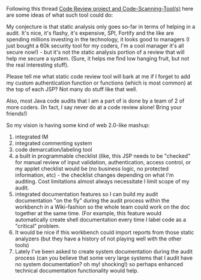 Following this thread [Code Review project and
Code-Scanning-Tool(s)](http://lists.owasp.org/pipermail/owasp-testing/2007-January/001324.html)
here are some ideas of what such tool could do:

My conjecture is that static analysis only goes so-far in terms of
helping in a audit. It's nice, it's flashy, it's expensive, SPI, Fortify
and the like are spending millions investing in the technology, it looks
good to managers (I just bought a 60k security tool for my coders, I'm a
cool manager it's all secure now\!) - but it's not the static analysis
portion of a review that will help me secure a system. (Sure, it helps
me find low hanging fruit, but not the real interesting stuff).

Please tell me what static code review tool will bark at me if I forget
to add my custom authentication function or functions (which is most
common) at the top of each JSP? Not many do stuff like that well.

Also, most Java code audits that I am a part of is done by a team of 2
of more coders. (In fact, I say never do at a code review alone\! Bring
your friends\!)

So my vision is having some kind of web 2.0-like mashup:

1.  integrated IM
2.  integrated commenting system
3.  code demarcation/labeling tool
4.  a built in programmable checklist (like, this JSP needs to be
    "checked" for manual review of input validation, authentication,
    access control, or my applet checklist would be (no business logic,
    no protected information, etc) - the checklist changes depending on
    what I'm auditing. Cost limitations almost always necessitate I
    limit scope of my audit.
5.  integrated documentation features so I can build my audit
    documentation "on the fly" during the audit process within the
    workbench in a Wiki-fashion so the whole team could work on the doc
    together at the same time. (For example, this feature would
    automatically create shell documentation every time I label code as
    a "critical" problem.
6.  It would be nice if this workbench could import reports from those
    static analyzers (but they have a history of not playing well with
    the other tools)
7.  Lately I've been asked to create system documentation during the
    audit process (can you believe that some very large systems that I
    audit have no system documentation? oh my\! shocking\!) so perhaps
    enhanced technical documentation functionality would help.